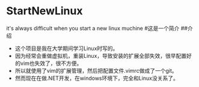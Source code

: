 # StartNewLinux
it's always difficult when you start a new linux muchine
#这是一个简介
##介绍
-   这个项目是我在大学期间学习Linux时写的。
-   因为经常会重做虚拟机，重装Linux，导致安装的扩展全部失效，很早配置好的vim也失效了，很不方便。
-   所以就使用了vim的扩展管理，然后把配置文件.vimrc做成了一个git。
-   然而现在在做.NET开发，在windows环境下，完全和Linux没关系了。

